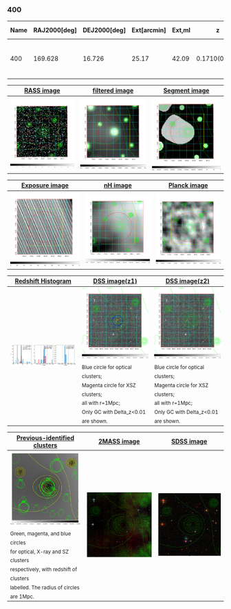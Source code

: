 <div STYLE="page-break-after: always;"></div>

### 400

|Name|RAJ2000[deg]|DEJ2000[deg] |Ext[arcmin]| Ext,ml | z | z_src| C|GC(XSZ,Delta_z<0.01)| GC(OPT,Delta_z<0.01)|GC| R_sig[arcmin] | R500[arcmin] | R500[Mpc]| CRsig[c/s] | CR500[c/s] |L500[1E44 erg/s]|F500[1E-12 erg/s/cm^2]| M500[1E14 Msun]|Tx[keV]|Cnt_sig|Beta|Rc[arcmin]|Comment|Alias|
|---|---|---|---|---|---|------|---|--------|---------|----------|---|---|---|---|---|---|---|---|---|---|---|---|---|---|
|400| 169.628| 16.726| 25.17| 42.09| 0.1710(0.005)| z1, z_opt| S| -| A, N, RM, W| A, C, F20, N, W| 12.212| 5.238| 0.915| 0.095(0.034)| 0.086(0.031)| 1.427(0.655)| 1.758(0.807)| 2.58(0.58)| 4.06(0.58)| 44.6| 0.661(-0.119+0.196)| 5.989(-1.382+1.821)| -| t617|

|[RASS image](../image/400/400_img.pdf)|[filtered image](../image/400/400_fil.pdf)|[Segment image](../image/400/400_seg.pdf)|
|-------------------|--------------------|-------------------|
| <img src="../image/400/400_img.png" width="300">  | <img src="../image/400/400_fil.png" width="300">   | <img src="../image/400/400_seg.png" width="300">  |

|[Exposure image](../image/400/400_mex.pdf)| [nH image](../image/400/400_nh.pdf)| [Planck image](../image/400/400_p.pdf)|
|-------------------|--------------------|-------------------|
|<img src="../image/400/400_mex.png" width="300">   | <img src="../image/400/400_nh.png" width="300">    | <img src="../image/400/400_p.png" width="300"> |

|[Redshift Histogram](../image/400/400_zg.pdf) | [DSS image(z1)](../image/400/400_dss_z1.pdf)      |  [DSS image(z2)](../image/400/400_dss_z2.pdf)    |
|-------------------|--------------------|-------------------|
|<img src="../image/400/400_zg.png" width="300"> |<img src="../image/400/400_dss_z1.png" width="300"> <sub><br>Blue circle for optical clusters; <br>Magenta circle for XSZ clusters; <br>all with r=1Mpc; <br>Only GC with Delta_z<0.01 are shown. </sub>| <img src="../image/400/400_dss_z2.png" width="300"><sub><br>Blue circle for optical clusters; <br>Magenta circle for XSZ clusters; <br>all with r=1Mpc; <br>Only GC with Delta_z<0.01 are shown. </sub> |

|[Previous-identified clusters](../image/400/400_gc.pdf) | [2MASS image](../image/400/400_2mass.pdf)      |[SDSS image](../image/400/400_sdss.pdf)   |
|-------------------|-------------------|-------------------|
|<img src=../image/400/400_gc.png width="300"> <br><sub>Green, magenta, and blue circles <br>for optical, X-ray and SZ clusters <br>respectively, with redshift of clusters <br>labelled. The radius of circles <br>are 1Mpc.</sub>|<img src="../image/400/400_2mass.png" width="300">  | <img src="../image/400/400_sdss.png" width="300">  |




